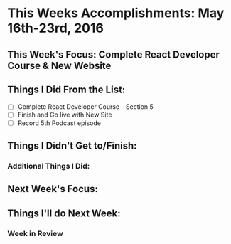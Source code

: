 # This Weeks Accomplishments: May 16th-23rd, 2016

## This Week's Focus: Complete React Developer Course & New Website

## Things I Did From the List:
- [ ] Complete React Developer Course - Section 5
- [ ] Finish and Go live with New Site
- [ ] Record 5th Podcast episode

## Things I Didn't Get to/Finish:

### Additional Things I Did:

## Next Week's Focus:

## Things I'll do Next Week:

### Week in Review
